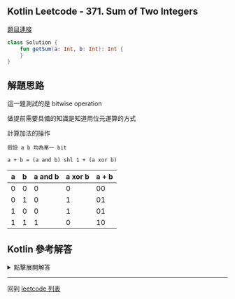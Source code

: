 ## Kotlin Leetcode - 371. Sum of Two Integers

[題目連接](https://leetcode.com/problems/sum-of-two-integers/)


```kotlin
class Solution {
    fun getSum(a: Int, b: Int): Int {
    }
}
``````

## 解題思路

這一題測試的是 bitwise operation

做提前需要具備的知識是知道用位元運算的方式

計算加法的操作

```text
假設 a b 均為單一 bit

a + b = (a and b) shl 1 + (a xor b)

```

|a| b|a and b |a xor b |a + b|
|-|-|-|-|-|
|0|0|0|0|00|
|0|1|0|1|01|
|1|0|0|1|01|
|1|1|1|0|10|

## Kotlin 參考解答

<details>
  <summary markdown='span'>點擊展開解答</summary>


搭配 kotlin 的 bitwise operation

實作的方式如下

```kotlin
class Solution {
    fun getSum(a: Int, b: Int): Int {
        var a = a
        var b = b
        while (b != 0) {
            var carry = a and b
            a = a xor b
            carry = carry shl 1
            b = carry
        }
        return a
    }
}
```

</details>

------

回到 [leetcode 列表](index.md)
